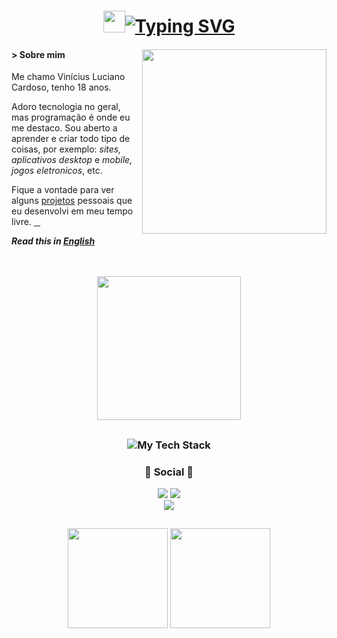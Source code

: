 # <div align="center"><img src="https://emojis.slackmojis.com/emojis/images/1624040178/45493/partyblob.gif" width="35px"><a href="https://git.io/typing-svg"><img src="https://readme-typing-svg.demolab.com?font=Segoe+UI&size=32&pause=1000&color=85CBC1&center=true&vCenter=true&width=320&height=36&lines=Hey%2C+voc%C3%AA+me+achou!" alt="Typing SVG" /></a></div>

#### > Sobre mim <img src="https://raw.githubusercontent.com/MicaelliMedeiros/micaellimedeiros/master/image/computer-illustration.png" align='right' width='295px'>

<p align='left'>
Me chamo Vinícius Luciano Cardoso, tenho 18 anos.

Adoro tecnologia no geral, mas programação é onde eu me destaco. Sou aberto a aprender e criar todo tipo de coisas, por exemplo: *sites, aplicativos desktop* e *mobile, jogos eletronicos*, etc.

Fique a vontade para ver alguns [projetos](https://github.com/pl4g?tab=repositories) pessoais que eu desenvolvi em meu tempo livre. <a href="nothing important/segredo.md">&#10240;</a>
</p>

***Read this in [English](readme.en.md)***

 
<br>
<br>
<div align="center"><img src="https://thumbs.gfycat.com/MindlessTightIvorybilledwoodpecker-size_restricted.gif" height="230em"></div>

##
  
### <div align="center"><img src="https://github-readme-tech-stack.vercel.app/api/cards?title=%F0%9F%9B%A0%20Tech%20Stack%20%F0%9F%9B%A0&align=center&titleAlign=center&showBorder=false&lineCount=1&theme=catppuccin_macchiato&hideBg=true&line1=wip,wip,ffffff;" alt="My Tech Stack"></div>
 
 ### <div align="center">💬 Social 💬</div>
  
  <div align="center">
    <a href="https://www.linkedin.com/in/vinicius-luciano-cardoso/" target="_blank"><img src="https://img.shields.io/badge/-LinkedIn-1e2030?style=for-the-badge&logo=linkedin&logoColor=0A66C2" target="_blank"></a>
     <a href = "mailto:viniciuslucianocardoso@gmail.com"><img src="https://img.shields.io/badge/-Gmail-1e2030?style=for-the-badge&logo=gmail&logoColor=EA4335" target="_blank"></a><br>
     <a><img src="https://img.shields.io/badge/soupboyplague%238285-1e2030?style=for-the-badge&logo=discord&logoColor=5865F2"></a>
 </div>
  
 ##

<div style="display: inline_block;" align="center">
  <img height="160em" src="https://github-readme-stats.vercel.app/api?username=pl4g&show_icons=true&include_all_commits=true&bg_color=00000000&hide_border=true&text_color=cad3f5&icon_color=c6a0f6&title_color=8bd5ca&locale=pt-BR"/>
  <img height="160em" src="https://github-readme-stats.vercel.app/api/top-langs/?username=pl4g&layout=compact&langs_count=7&bg_color=00000000&text_color=cad3f5&hide_border=true&icon_color=c6a0f6&title_color=8bd5ca&locale=pt-BR"/>
</div>
